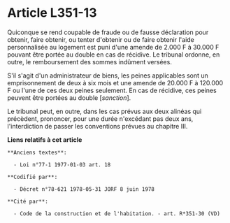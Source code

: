 # Article L351-13

Quiconque se rend coupable de fraude ou de fausse déclaration pour obtenir, faire obtenir, ou tenter d'obtenir ou de faire
obtenir l'aide personnalisée au logement est puni d'une amende de 2.000 F à 30.000 F pouvant être portée au double en cas de
récidive. Le tribunal ordonne, en outre, le remboursement des sommes indûment versées.

S'il s'agit d'un administrateur de biens, les peines applicables sont un emprisonnement de deux à six mois et une amende de
20.000 F à 120.000 F ou l'une de ces deux peines seulement. En cas de récidive, ces peines peuvent être portées au double
[*sanction*].

Le tribunal peut, en outre, dans les cas prévus aux deux alinéas qui précèdent, prononcer, pour une durée n'excédant pas deux
ans, l'interdiction de passer les conventions prévues au chapitre III.

**Liens relatifs à cet article**

	**Anciens textes**:

	  - Loi n°77-1 1977-01-03 art. 18

	**Codifié par**:

	  - Décret n°78-621 1978-05-31 JORF 8 juin 1978

	**Cité par**:

	  - Code de la construction et de l'habitation. - art. R*351-30 (VD)
